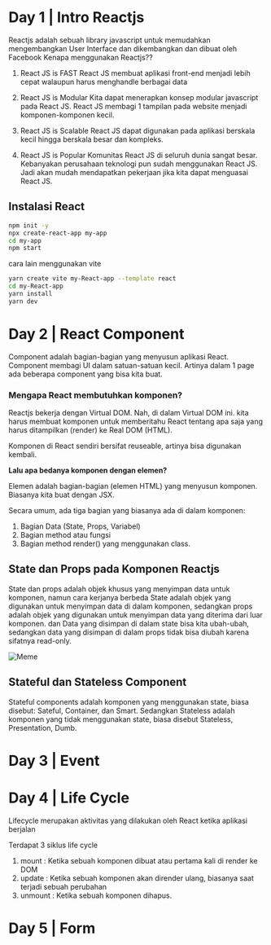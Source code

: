 # Day 1 | Intro Reactjs

Reactjs adalah sebuah library javascript untuk memudahkan mengembangkan User Interface dan dikembangkan dan dibuat oleh Facebook
Kenapa menggunakan Reactjs??

1. React JS is FAST 
   React JS membuat aplikasi front-end menjadi lebih cepat walaupun harus menghandle berbagai data
   
2. React JS is Modular
   Kita dapat menerapkan konsep modular javascript pada React JS. React JS membagi 1 tampilan pada website menjadi komponen-komponen kecil.

3. React JS is Scalable
   React JS dapat digunakan pada aplikasi berskala kecil hingga berskala besar dan kompleks.

4. React JS is Popular
   Komunitas React JS di seluruh dunia sangat besar. Kebanyakan perusahaan teknologi pun sudah menggunakan React JS. Jadi akan mudah mendapatkan pekerjaan jika kita dapat menguasai React JS.


## Instalasi React

```bash
npm init -y
npx create-react-app my-app
cd my-app
npm start

```

cara lain menggunakan vite 
```bash
yarn create vite my-React-app --template react
cd my-React-app
yarn install
yarn dev
```

# Day 2 | React Component

Component adalah bagian-bagian yang menyusun aplikasi React. Component membagi UI dalam satuan-satuan kecil. Artinya dalam 1 page ada beberapa component yang bisa kita buat.

### Mengapa React membutuhkan komponen?

Reactjs bekerja dengan Virtual DOM. Nah, di dalam Virtual DOM ini. kita harus membuat komponen untuk memberitahu React tentang apa saja yang harus ditampilkan (render) ke Real DOM (HTML).

Komponen di React sendiri bersifat reuseable, artinya bisa digunakan kembali.

**Lalu apa bedanya komponen dengan elemen?**

Elemen adalah bagian-bagian (elemen HTML) yang menyusun komponen. Biasanya kita buat dengan JSX.

Secara umum, ada tiga bagian yang biasanya ada di dalam komponen:
1. Bagian Data (State, Props, Variabel)
2. Bagian method atau fungsi
3. Bagian method render() yang menggunakan class.

## State dan Props pada Komponen Reactjs

State dan props adalah objek khusus yang menyimpan data untuk komponen, namun cara kerjanya berbeda State adalah objek yang digunakan untuk menyimpan data di dalam komponen, sedangkan props adalah objek yang digunakan untuk menyimpan data yang diterima dari luar komponen. dan Data yang disimpan di dalam state bisa kita ubah-ubah, sedangkan data yang disimpan di dalam props tidak bisa diubah karena sifatnya read-only.

![Meme](https://pics.me.me/when-when-props-change-state-changes-react-reaci-couldnt-care-37493029.png)

## Stateful dan Stateless Component
Stateful components adalah komponen yang menggunakan state, biasa disebut: Sateful, Container, dan Smart. Sedangkan Stateless adalah komponen yang tidak menggunakan state, biasa disebut Stateless, Presentation, Dumb.

# Day 3 | Event

# Day 4 | Life Cycle
Lifecycle merupakan aktivitas yang dilakukan oleh React ketika aplikasi berjalan


Terdapat 3 siklus life cycle

1. mount : Ketika sebuah komponen dibuat atau pertama kali di render ke DOM
2. update : Ketika sebuah komponen akan dirender ulang, biasanya saat terjadi sebuah perubahan
3. unmount : Ketika sebuah komponen dihapus.




# Day 5 | Form


